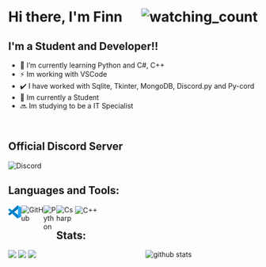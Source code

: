 # Hi there, I'm Finn                   <img src="https://komarev.com/ghpvc/?username=bekef&color=brightgreen" alt="watching_count" align="right" />

## I'm a Student and Developer!!

- 🌱 I’m currently learning Python and C#, C++ 
- ⚡ Im working with VSCode
- ✔️ I have worked with Sqlite, Tkinter, MongoDB, Discord.py and Py-cord
- 📘 Im currently a Student
- 🔜 Im studying to be a IT Specialist

<br />

## Official Discord Server
![Discord](https://discord.com/api/guilds/954060045056901200/widget.png?style=banner2)

## Languages and Tools:

<img align="left" alt="Visual Studio Code" width="26px" src="https://raw.githubusercontent.com/github/explore/80688e429a7d4ef2fca1e82350fe8e3517d3494d/topics/visual-studio-code/visual-studio-code.png" />
<img align="left" alt="GitHub" width="45px" src="https://user-images.githubusercontent.com/66865117/159128846-5e7d0c4e-836b-42f8-8078-e84855569aae.png" />
<img align="left" alt="Python" width="26px" src="https://user-images.githubusercontent.com/66865117/148420255-b44003ac-22d9-4bdf-8e1e-65f2e8c4eb8a.png"/>
<img align="left" alt="Csharp" width="38px" src="https://user-images.githubusercontent.com/66865117/159082925-41f9b846-b6e3-4df4-9734-cd4de7a7d416.png"/>
<img align="center" alt="C++" width="26px" src="https://user-images.githubusercontent.com/66865117/159083075-d37ec3c5-758f-4551-aa20-a953a37fa412.png"/>

## Stats:
<img src="https://github-readme-stats.vercel.app/api?username=bekef&show_icons=true&theme=gotham" alt="github stats" width="45%" align="right"/>

<img src="https://github-readme-streak-stats.herokuapp.com/?user=bekef&theme=dark" width="48%" >

<img src="https://github-readme-stats.vercel.app/api/top-langs/?username=bekef&layout=compact&theme=dark">

<img src="https://activity-graph.herokuapp.com/graph?username=bekef&theme=xcode&hide_border=true&area=true">
